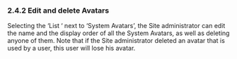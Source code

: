 ### 2.4.2	Edit and delete Avatars

Selecting the ‘List ‘ next to ‘System Avatars’, the Site administrator can edit the name and the display order of all the System Avatars, as well as deleting anyone of them. Note that if the Site administrator deleted an avatar that is used by a user, this user will lose his avatar.
